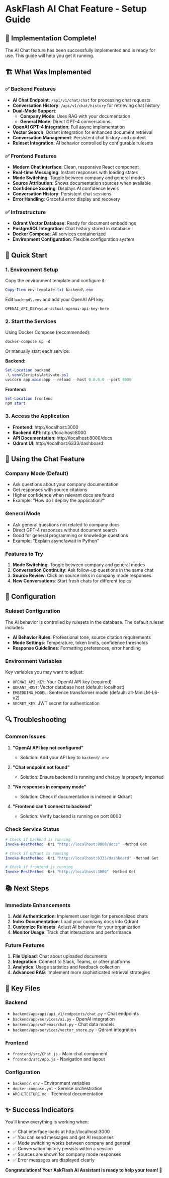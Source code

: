 # AskFlash AI Chat Feature - Setup Guide

## 🎉 **Implementation Complete!**

The AI Chat feature has been successfully implemented and is ready for use. This guide will help you get it running.

## 🏗️ **What Was Implemented**

### ✅ **Backend Features**
- **AI Chat Endpoint**: `/api/v1/chat/chat` for processing chat requests
- **Conversation History**: `/api/v1/chat/history` for retrieving chat history
- **Dual-Mode Support**: 
  - **Company Mode**: Uses RAG with your documentation
  - **General Mode**: Direct GPT-4 conversations
- **OpenAI GPT-4 Integration**: Full async implementation
- **Vector Search**: Qdrant integration for enhanced document retrieval
- **Conversation Management**: Persistent chat history and context
- **Ruleset Integration**: AI behavior controlled by configurable rulesets

### ✅ **Frontend Features**
- **Modern Chat Interface**: Clean, responsive React component
- **Real-time Messaging**: Instant responses with loading states
- **Mode Switching**: Toggle between company and general modes
- **Source Attribution**: Shows documentation sources when available
- **Confidence Scoring**: Displays AI confidence levels
- **Conversation History**: Persistent chat sessions
- **Error Handling**: Graceful error display and recovery

### ✅ **Infrastructure**
- **Qdrant Vector Database**: Ready for document embeddings
- **PostgreSQL Integration**: Chat history stored in database
- **Docker Compose**: All services containerized
- **Environment Configuration**: Flexible configuration system

## 🚀 **Quick Start**

### 1. **Environment Setup**

Copy the environment template and configure it:

```powershell
Copy-Item env-template.txt backend\.env
```

Edit `backend\.env` and add your OpenAI API key:
```env
OPENAI_API_KEY=your-actual-openai-api-key-here
```

### 2. **Start the Services**

Using Docker Compose (recommended):
```powershell
docker-compose up -d
```

Or manually start each service:

**Backend:**
```powershell
Set-Location backend
.\.venv\Scripts\Activate.ps1
uvicorn app.main:app --reload --host 0.0.0.0 --port 8000
```

**Frontend:**
```powershell
Set-Location frontend
npm start
```

### 3. **Access the Application**

- **Frontend**: http://localhost:3000
- **Backend API**: http://localhost:8000
- **API Documentation**: http://localhost:8000/docs
- **Qdrant UI**: http://localhost:6333/dashboard

## 💬 **Using the Chat Feature**

### **Company Mode** (Default)
- Ask questions about your company documentation
- Get responses with source citations
- Higher confidence when relevant docs are found
- Example: "How do I deploy the application?"

### **General Mode**
- Ask general questions not related to company docs
- Direct GPT-4 responses without document search
- Good for general programming or knowledge questions
- Example: "Explain async/await in Python"

### **Features to Try**
1. **Mode Switching**: Toggle between company and general modes
2. **Conversation Continuity**: Ask follow-up questions in the same chat
3. **Source Review**: Click on source links in company mode responses
4. **New Conversations**: Start fresh chats for different topics

## 🔧 **Configuration**

### **Ruleset Configuration**
The AI behavior is controlled by rulesets in the database. The default ruleset includes:

- **AI Behavior Rules**: Professional tone, source citation requirements
- **Mode Settings**: Temperature, token limits, confidence thresholds
- **Response Guidelines**: Formatting preferences, error handling

### **Environment Variables**
Key variables you may want to adjust:

- `OPENAI_API_KEY`: Your OpenAI API key (required)
- `QDRANT_HOST`: Vector database host (default: localhost)
- `EMBEDDING_MODEL`: Sentence transformer model (default: all-MiniLM-L6-v2)
- `SECRET_KEY`: JWT secret for authentication

## 🔍 **Troubleshooting**

### **Common Issues**

1. **"OpenAI API key not configured"**
   - Solution: Add your API key to `backend/.env`

2. **"Chat endpoint not found"**
   - Solution: Ensure backend is running and chat.py is properly imported

3. **"No responses in company mode"**
   - Solution: Check if documentation is indexed in Qdrant

4. **"Frontend can't connect to backend"**
   - Solution: Verify backend is running on port 8000

### **Check Service Status**

```powershell
# Check if backend is running
Invoke-RestMethod -Uri "http://localhost:8000/docs" -Method Get

# Check if Qdrant is running
Invoke-RestMethod -Uri "http://localhost:6333/dashboard" -Method Get

# Check if frontend is running
Invoke-RestMethod -Uri "http://localhost:3000" -Method Get
```

## 📚 **Next Steps**

### **Immediate Enhancements**
1. **Add Authentication**: Implement user login for personalized chats
2. **Index Documentation**: Load your company docs into Qdrant
3. **Customize Rulesets**: Adjust AI behavior for your organization
4. **Monitor Usage**: Track chat interactions and performance

### **Future Features**
1. **File Upload**: Chat about uploaded documents
2. **Integration**: Connect to Slack, Teams, or other platforms
3. **Analytics**: Usage statistics and feedback collection
4. **Advanced RAG**: Implement more sophisticated retrieval strategies

## 🎯 **Key Files**

### **Backend**
- `backend/app/api/api_v1/endpoints/chat.py` - Chat endpoints
- `backend/app/services/ai.py` - OpenAI integration
- `backend/app/schemas/chat.py` - Chat data models
- `backend/app/services/vector_store.py` - Qdrant integration

### **Frontend**
- `frontend/src/Chat.js` - Main chat component
- `frontend/src/App.js` - Navigation and layout

### **Configuration**
- `backend/.env` - Environment variables
- `docker-compose.yml` - Service orchestration
- `ARCHITECTURE.md` - Technical documentation

## ✨ **Success Indicators**

You'll know everything is working when:
- ✅ Chat interface loads at http://localhost:3000
- ✅ You can send messages and get AI responses
- ✅ Mode switching works between company and general
- ✅ Conversation history persists within a session
- ✅ Sources are shown for company mode responses
- ✅ Error messages are displayed clearly

**Congratulations! Your AskFlash AI Assistant is ready to help your team! 🚀** 